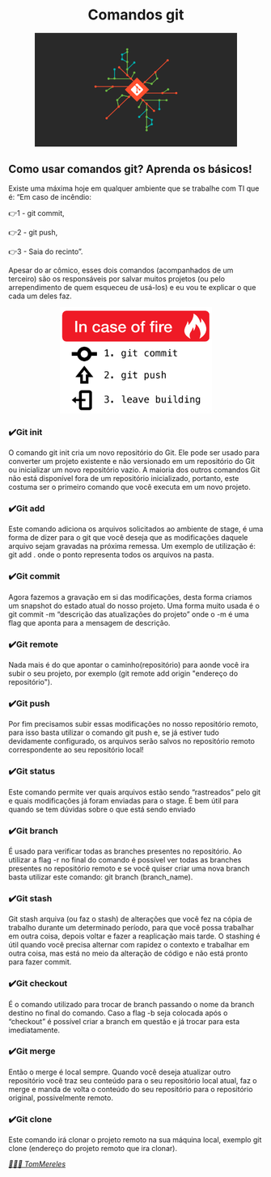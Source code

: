 <body>
    <main>
        <h1 align="center">Comandos git</h1>
            <p align="center">
        <img src="img_readme/git.png" width="400">
    </p>
    </main>
    <h2>Como usar comandos git? Aprenda os básicos!</h2>
    <p>
    <p>
        Existe uma máxima hoje em qualquer ambiente que se trabalhe com TI que é: “Em caso de incêndio:
    </p>
    <p>👉1 - git commit,</p>
    <p>👉2 - git push,</p>
    <p>👉3 - Saia do recinto”.</p>
    Apesar do ar cômico, esses dois comandos (acompanhados de um terceiro) são os responsáveis por salvar muitos projetos (ou pelo arrependimento de quem esqueceu de usá-los) e eu vou te explicar o que cada um deles faz.
    </p>
    <p align="center">
        <img src="img_readme/fire.png" width="300">
    </p>
    <h3><strong>✔️Git init</strong></h3>
    <p>
        O comando git init cria um novo repositório do Git. Ele pode ser usado para converter um projeto existente e não versionado em um repositório do Git ou inicializar um novo repositório vazio. A maioria dos outros comandos Git não está disponível fora de um repositório inicializado, portanto, este costuma ser o primeiro comando que você executa em um novo projeto.
    </p>
    <h3><strong>✔️Git add</strong></h3>
    <p>
        Este comando adiciona os arquivos solicitados ao ambiente de stage, é uma forma de dizer para o git que você deseja que as modificações daquele arquivo sejam gravadas na próxima remessa. Um exemplo de utilização é: git add . onde o ponto representa todos os arquivos na pasta.
    </p>
    <h3><strong>✔️Git commit</strong></h3>
    <p>
        Agora fazemos a gravação em si das modificações, desta forma criamos um snapshot do estado atual do nosso
        projeto. Uma forma muito usada é o git commit -m “descrição das atualizações do projeto” onde o -m é uma flag que aponta para a mensagem de descrição.
    </p>
    <h3><strong>✔️Git remote</strong></h3>
    <p>
        Nada mais é do que apontar o caminho(repositório) para aonde você ira subir o seu projeto, por exemplo (git remote add origin "endereço do repositório"). 
    </p>
    <h3><strong>✔️Git push</strong></h3>
    <p>
        Por fim precisamos subir essas modificações no nosso repositório remoto, para isso basta utilizar o comando git push e, se já estiver tudo devidamente configurado, os arquivos serão salvos no repositório remoto correspondente ao seu repositório local!
    </p>
    <h3><strong>✔️Git status</strong></h3>
    <p>
        Este comando permite ver quais arquivos estão sendo “rastreados” pelo git e quais modificações já foram enviadas para o stage. É bem útil para quando se tem dúvidas sobre o que está sendo enviado
    </p>
    <h3><strong>✔️Git branch</strong></h3>
    <p>
        É usado para verificar todas as branches presentes no repositório. Ao utilizar a flag -r no final do comando é possível ver todas as branches presentes no repositório remoto e se você quiser criar uma nova branch basta utilizar este comando: git branch (branch_name).
    </p>
    <h3><strong>✔️Git stash</strong></h3>
    <p>
        Git stash arquiva (ou faz o stash) de alterações que você fez na cópia de trabalho durante um determinado período, para que você possa trabalhar em outra coisa, depois voltar e fazer a reaplicação mais tarde. O stashing é útil quando você precisa alternar com rapidez o contexto e trabalhar em outra coisa, mas está no meio da alteração de código e não está pronto para fazer commit.
    </p>
    <h3><strong>✔️Git checkout</strong></h3>
    <p>
        É o comando utilizado para trocar de branch passando o nome da branch destino no final do comando. Caso a flag -b seja colocada após o “checkout” é possível criar a branch em questão e já trocar para esta imediatamente.
    </p>
    <h3><strong>✔️Git merge</strong></h3>
    <p>
        Então o merge é local sempre. Quando você deseja atualizar outro repositório você traz seu conteúdo para o seu repositório local atual, faz o merge e manda de volta o conteúdo do seu repositório para o repositório original, possivelmente remoto.
    </p>
    <h3><strong>✔️Git clone</strong></h3>
    <p>
        Este comando irá clonar o projeto remoto na sua máquina local, exemplo git clone (endereço do projeto remoto que ira clonar).
    </p>
    <p>
    <footer>
        <a href="https://github.com/TomMereles"><address>👨🏻‍💻 TomMereles</address> </a>
    </footer>
    </p>
</body>
